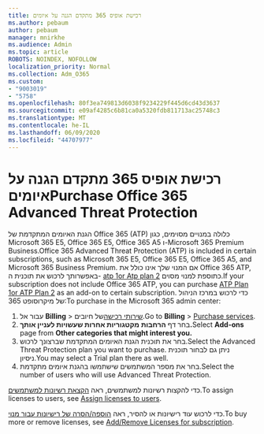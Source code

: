 ```yaml
---
title: רכישת אופיס 365 מתקדם הגנה על איומים
ms.author: pebaum
author: pebaum
manager: mnirkhe
ms.audience: Admin
ms.topic: article
ROBOTS: NOINDEX, NOFOLLOW
localization_priority: Normal
ms.collection: Adm_O365
ms.custom:
- "9003019"
- "5758"
ms.openlocfilehash: 80f3ea749813d6038f9234229f445d6cd43d3637
ms.sourcegitcommit: e09af4285c6b81ca0a5320fdb811713ac25748c3
ms.translationtype: MT
ms.contentlocale: he-IL
ms.lasthandoff: 06/09/2020
ms.locfileid: "44707977"
---
```

# <a name="purchase-office-365-advanced-threat-protection"></a><span data-ttu-id="4712e-102">רכישת אופיס 365 מתקדם הגנה על איומים</span><span class="sxs-lookup"><span data-stu-id="4712e-102">Purchase Office 365 Advanced Threat Protection</span></span>

<span data-ttu-id="4712e-103">הגנת האיומים המתקדמת של Office 365 (ATP) כלולה במנויים מסוימים, כגון Microsoft 365 E5, Office 365 E5, Office 365 A5 ו-Microsoft 365 Premium Business.</span><span class="sxs-lookup"><span data-stu-id="4712e-103">Office 365 Advanced Threat Protection (ATP) is included in certain subscriptions, such as Microsoft 365 E5, Office 365 E5, Office 365 A5, and Microsoft 365 Business Premium.</span></span> <span data-ttu-id="4712e-104">אם המנוי שלך אינו כולל את Office 365 ATP, באפשרותך לרכוש את תוכנית ה- [atp 1or Atp plan 2](https:/www.microsoft.com/microsoft-365/exchange/advance-threat-protection?market=um#office-ProductsCompare-785zwzq) כתוספת למנוי מסוים.</span><span class="sxs-lookup"><span data-stu-id="4712e-104">If your subscription does not include Office 365 ATP, you can purchase [ATP Plan 1or ATP Plan 2](https:/www.microsoft.com/microsoft-365/exchange/advance-threat-protection?market=um#office-ProductsCompare-785zwzq) as an add-on to certain subscription.</span></span> <span data-ttu-id="4712e-105">כדי לרכוש במרכז הניהול של מיקרוסופט 365:</span><span class="sxs-lookup"><span data-stu-id="4712e-105">To purchase in the Microsoft 365 admin center:</span></span>

1. <span data-ttu-id="4712e-106">עבור אל **Billing**   >   [שירותי רכישה](https://go.microsoft.com/fwlink/p/?linkid=868433)של חיובים.</span><span class="sxs-lookup"><span data-stu-id="4712e-106">Go to  **Billing**  >  [Purchase services](https://go.microsoft.com/fwlink/p/?linkid=868433).</span></span>
2. <span data-ttu-id="4712e-107">בחר דף **הרחבות** **מקטגוריות אחרות שעשויות לעניין אותך.**</span><span class="sxs-lookup"><span data-stu-id="4712e-107">Select **Add-ons**  page from **Other categories that might interest you.**</span></span>
3. <span data-ttu-id="4712e-108">בחר את תוכנית הגנת האיומים המתקדמת שברצונך לרכוש.</span><span class="sxs-lookup"><span data-stu-id="4712e-108">Select the Advanced Threat Protection plan you want to purchase.</span></span> <span data-ttu-id="4712e-109">ניתן גם לבחור תוכנית ניסיון.</span><span class="sxs-lookup"><span data-stu-id="4712e-109">You may select a Trial plan there as well.</span></span>
4. <span data-ttu-id="4712e-110">בחר את מספר המשתמשים שישתמשו בהגנת איומים מתקדמת.</span><span class="sxs-lookup"><span data-stu-id="4712e-110">Select the number of users who will use Advanced Threat Protection.</span></span>

<span data-ttu-id="4712e-111">כדי להקצות רשיונות למשתמשים, ראה [הקצאת רשיונות למשתמשים](https://docs.microsoft.com/microsoft-365/admin/manage/assign-licenses-to-users?view=o365-worldwide).</span><span class="sxs-lookup"><span data-stu-id="4712e-111">To assign licenses to users, see [Assign licenses to users](https://docs.microsoft.com/microsoft-365/admin/manage/assign-licenses-to-users?view=o365-worldwide).</span></span>

<span data-ttu-id="4712e-112">כדי לרכוש עוד רישיונות או להסיר, ראה [הוספה/הסרה של רישיונות עבור מנוי](https://docs.microsoft.com/microsoft-365/commerce/licenses/buy-licenses?view=o365-worldwide#add-or-remove-licenses-for-your-business-subscription).</span><span class="sxs-lookup"><span data-stu-id="4712e-112">To buy more or remove licenses, see [Add/Remove Licenses for subscription](https://docs.microsoft.com/microsoft-365/commerce/licenses/buy-licenses?view=o365-worldwide#add-or-remove-licenses-for-your-business-subscription).</span></span>